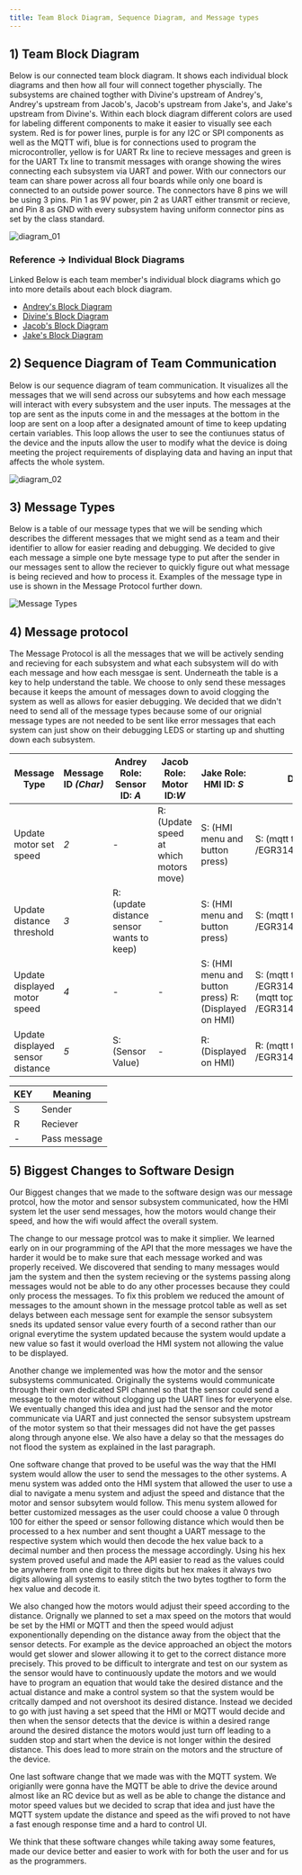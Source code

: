 ```yaml
---
title: Team Block Diagram, Sequence Diagram, and Message types
---
```


## 1) Team Block Diagram

Below is our connected team block diagram. It shows each individual block diagrams and then how all four will connect together physcially. The subsystems are chained togther with Divine's upstream of Andrey's, Andrey's upstream from Jacob's, Jacob's upstream from Jake's, and Jake's upstream from Divine's. Within each block diagram different colors are used for labeling different components to make it easier to visually see each system. Red is for power lines, purple is for any I2C or SPI components as well as the MQTT wifi, blue is for connections used to program the microcontroller, yellow is for UART Rx line to recieve messages and green is for the UART Tx line to transmit messages with orange showing the wires connecting each subsystem via UART and power. With our connectors our team can share power across all four boards while only one board is connected to an outside power source. The connectors have 8 pins we will be using 3 pins. Pin 1 as 9V power, pin 2 as UART either transmit or recieve, and Pin 8 as GND with every subsystem having uniform connector pins as set by the class standard. 

![diagram_01](Team_Block.png "Team block diagram")

### Reference -> Individual Block Diagrams

Linked Below is each team member's individual block diagrams which go into more details about each block diagram.

- [Andrey's Block Diagram](https://lordandrey17.github.io/andreypodoprigora.github.io/Personal-Block-Diagram/)
- [Divine's Block Diagram](https://d-ndionye.github.io/blockdiagram/)
- [Jacob's Block Diagram](https://jaykee-5x5.github.io/Individual_Block_Diagram_and_Schematic/)
- [Jake's Block Diagram](https://jakestrube.github.io/DataSheet/Individual_BlockDiagram/)


## 2) Sequence Diagram of Team Communication

Below is our sequence diagram of team communication. It visualizes all the messages that we will send across our subsytems and how each message will interact with every subsystem and the user inputs. The messages at the top are sent as the inputs come in and the messages at the bottom in the loop are sent on a loop after a designated amount of time to keep updating certain variables. This loop allows the user to see the contiunues status of the device and the inputs allow the user to modify what the device is doing meeting the project requirements of displaying data and having an input that affects the whole system. 

![diagram_02](Comm.png "Sequence diagram")

## 3) Message Types

Below is a table of our message types that we will be sending which describes the different messages that we might send as a team and their identifier to allow for easier reading and debugging. We decided to give each message a simple one byte message type to put after the sender in our messages sent to allow the reciever to quickly figure out what message is being recieved and how to process it. Examples of the message type in use is shown in the Message Protocol further down.

![Message Types](API.png)






## 4) Message protocol
The Message Protocol is all the messages that we will be actively sending and recieving for each subsystem and what each subsystem will do with each message and how each messgae is sent. Underneath the table is a key to help understand the table. We choose to only send these messages because it keeps the amount of messages down to avoid clogging the system as well as allows for easier debugging. We decided that we didn't need to send all of the message types because some of our orignial message types are not needed to be sent like error messages that each system can just show on their debugging LEDS or starting up and shutting down each subsystem.

| Message Type | Message ID *(Char)* | Andrey Role: Sensor ID: *A* | Jacob Role: Motor ID:*W* | Jake  Role: HMI ID: *S* | Divine Role: MQTT ID: *D*|
|--------------|------------|----------------------|--------------------|-----------------|-------------------|
| Update motor set speed | *2* | - | R: (Update speed at which motors move) | S: (HMI menu and button press) | S: (mqtt topic: /EGR314/TEAM204/MOTORSPEED) |
| Update distance threshold | *3* | R: (update distance sensor wants to keep) | - | S: (HMI menu and button press) | S: (mqtt topic: /EGR314/TEAM204/DISTANCE_SET) |
| Update displayed motor speed | *4* | - | - | S: (HMI menu and button press) R:(Displayed on HMI) | S: (mqtt topic: /EGR314/TEAM204/MOTORSPEED) R: (mqtt topic: /EGR314/TEAM204/MOTORSPEED)|
| Update displayed sensor distance | *5* | S: (Sensor Value) | - | R:(Displayed on HMI) | R: (mqtt topic: /EGR314/TEAM204/DISTANCE_VALUE) |



| KEY | Meaning |
| --- | ------- |
| S | Sender |
| R | Reciever |
| - | Pass message |

## 5) Biggest Changes to Software Design

Our Biggest changes that we made to the software design was our message protcol, how the motor and sensor subsystem communicated, how the HMI system let the user send messages, how the motors would change their speed, and how the wifi would affect the overall system.

The change to our message protcol was to make it simplier. We learned early on in our programming of the API that the more messages we have the harder it would be to make sure that each message worked and was properly received. We discovered that sending to many messages would jam the system and then the system recieving or the systems passing along messages would not be able to do any other processes because they could only process the messages. To fix this problem we reduced the amount of messages to the amount shown in the message protcol table as well as set delays between each message sent for example the sensor subsystem sneds its updated sensor value every fourth of a second rather than our orignal everytime the system updated because the system would update a new value so fast it would overload the HMI system not allowing the value to be displayed.

Another change we implemented was how the motor and the sensor subsystems communicated. Originally the systems would communicate through their own dedicated SPI channel so that the sensor could send a message to the motor without clogging up the UART lines for everyone else. We eventually changed this idea and just had the sensor and the motor communicate via UART and just connected the sensor subsystem upstream of the motor system so that their messages did not have the get passes along through anyone else. We also have a delay so that the messages do not flood the system as explained in the last paragraph. 

One software change that proved to be useful was the way that the HMI system would allow the user to send the messages to the other systems. A menu system was added onto the HMI system that allowed the user to use a dial to navigate a menu system and adjust the speed and distance that the motor and sensor subsytem would follow. This menu system allowed for better customized messages as the user could choose a value 0 through 100 for either the speed or sensor following distance which would then be processed to a hex number and sent thought a UART message to the respective system which would then decode the hex value back to a decimal number and then process the message accordingly. Using his hex system proved useful and made the API easier to read as the values could be anywhere from one digit to three digits but hex makes it always two digits allowing all systems to easily stitch the two bytes togther to form the hex value and decode it.

We also changed how the motors would adjust their speed according to the distance. Orignally we planned to set a max speed on the motors that would be set by the HMI or MQTT and then the speed would adjust exponentionally depending on the distance away from the object that the sensor detects. For example as the device approached an object the motors would get slower and slower allowing it to get to the correct distance more precisely. This proved to be difficult to intergrate and test on our system as the sensor would have to continuously update the motors and we would have to program an equation that would take the desired distance and the actual distance and make a control system so that the system would be critcally damped and not overshoot its desired distance. Instead we decided to go with just having a set speed that the HMI or MQTT would decide and then when the sensor detects that the device is within a desired range around the desired distance the motors would just turn off leading to a sudden stop and start when the device is not longer within the desired distance. This does lead to more strain on the motors and the structure of the device.

One last software change that we made was with the MQTT system. We origianlly were gonna have the MQTT be able to drive the device around almost like an RC device but as well as be able to change the distance and motor speed values but we decided to scrap that idea and just have the MQTT system update the distance and speed as the wifi proved to not have a fast enough response time and a hard to control UI.

We think that these software changes while taking away some features, made our device better and easier to work with for both the user and for us as the programmers.


